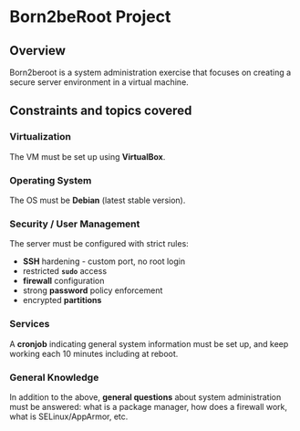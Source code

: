 # Born2beRoot Project

## Overview

Born2beroot is a system administration exercise that focuses on creating a secure server environment in a virtual machine.

## Constraints and topics covered

### Virtualization
The VM must be set up using **VirtualBox**.

### Operating System
The OS must be **Debian** (latest stable version). 

### Security / User Management
The server must be configured with strict rules:
- **SSH** hardening - custom port, no root login
- restricted **`sudo`** access
- **firewall** configuration
- strong **password** policy enforcement
- encrypted **partitions**  

### Services
A **cronjob** indicating general system information must be set up, and keep working each 10 minutes including at reboot.

### General Knowledge
In addition to the above, **general questions** about system administration must be answered: what is a package manager, how does a firewall work, what is SELinux/AppArmor, etc.
